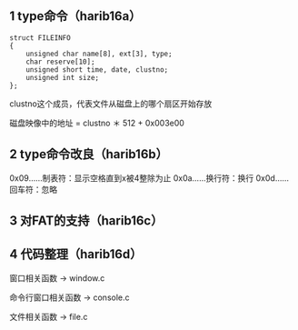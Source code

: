## 1 type命令（harib16a）

```
struct FILEINFO
{
	unsigned char name[8], ext[3], type;
	char reserve[10];
	unsigned short time, date, clustno;
	unsigned int size;
};
```
clustno这个成员，代表文件从磁盘上的哪个扇区开始存放

磁盘映像中的地址 = clustno ＊ 512 + 0x003e00


## 2 type命令改良（harib16b）
0x09……制表符：显示空格直到x被4整除为止
0x0a……换行符：换行
0x0d……回车符：忽略


## 3 对FAT的支持（harib16c）



## 4 代码整理（harib16d）

窗口相关函数 → window.c

命令行窗口相关函数 → console.c

文件相关函数 → file.c